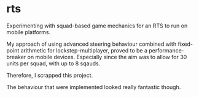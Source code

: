 # rts
Experimenting with squad-based game mechanics for an RTS to run on mobile platforms.

My approach of using advanced steering behaviour combined with fixed-point arithmetic for lockstep-multiplayer, proved to be a performance-breaker on mobile devices. Especially since the aim was to allow for 30 units per squad, with up to 8 sqauds. 

Therefore, I scrapped this project. 

The behaviour that were implemented looked really fantastic though.
